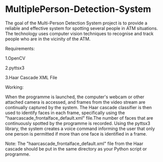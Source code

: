 # MultiplePerson-Detection-System 
The goal of the Multi-Person Detection System project is to provide a reliable and effective system for spotting several people in ATM situations. The technology uses computer vision techniques to recognise and track people who are in the vicinity of the ATM.




Requirements:


1.OpenCV



2.pyttsx3


3.Haar Cascade XML File






Working:





When the programme is launched, the computer's webcam or other attached camera is accessed, and frames from the video stream are continually captured by the system. The Haar cascade classifier is then used to identify faces in each frame, specifically using the "haarcascade_frontalface_default.xml" file.The number of faces that are continuously spotted by the programme is recorded. Using the pyttsx3 library, the system creates a voice command informing the user that only one person is permitted if more than one face is identified in a frame.





Note:
The "haarcascade_frontalface_default.xml" file from the Haar cascade should be put in the same directory as your Python script or programme.
